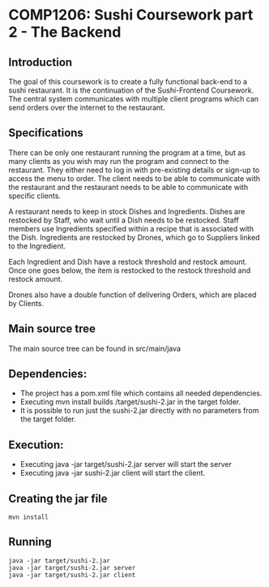 # COMP1206: Sushi Coursework part 2 - The Backend

## Introduction
The goal of this coursework is to create a fully functional back-end to a sushi restaurant. It is the continuation of the Sushi-Frontend Coursework. The central system communicates with multiple client programs which can send orders over the internet to the restaurant.

## Specifications

There can be only one restaurant running the program at a time, but as many clients as you wish may run the program and connect to the restaurant. They either need to log in with pre-existing details or sign-up to access the menu to order. The client needs to be able to communicate with the restaurant and the restaurant needs to be able to communicate with specific clients.

A restaurant needs to keep in stock Dishes and Ingredients. Dishes are restocked by Staff, who wait until a Dish needs to be restocked. Staff members use Ingredients specified within a recipe that is associated with the Dish. Ingredients are restocked by Drones, which go to Suppliers linked to the Ingredient.

Each Ingredient and Dish have a restock threshold and restock amount. Once one goes below, the item is restocked to the restock threshold and restock amount.

Drones also have a double function of delivering Orders, which are placed by Clients.

## Main source tree
The main source tree can be found in src/main/java

## Dependencies:
- The project has a pom.xml file which contains all needed dependencies.
- Executing mvn install builds /target/sushi-2.jar in the target folder.
- It is possible to run just the sushi-2.jar directly with no parameters from the target folder.

## Execution: 
- Executing java -jar target/sushi-2.jar server will start the server
- Executing java -jar sushi-2.jar client will start the client.

## Creating the jar file
    mvn install

## Running
    java -jar target/sushi-2.jar
    java -jar target/sushi-2.jar server
    java -jar target/sushi-2.jar client
